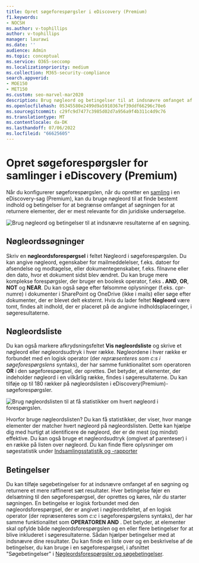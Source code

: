 ```yaml
---
title: Opret søgeforespørgsler i eDiscovery (Premium)
f1.keywords:
- NOCSH
ms.author: v-tophillips
author: v-tophillips
manager: laurawi
ms.date: ''
audience: Admin
ms.topic: conceptual
ms.service: O365-seccomp
ms.localizationpriority: medium
ms.collection: M365-security-compliance
search.appverid:
- MOE150
- MET150
ms.custom: seo-marvel-mar2020
description: Brug nøgleord og betingelser til at indsnævre omfanget af søgningen, når du søger efter data ved hjælp af eDiscovery (Premium) i Microsoft 365.
ms.openlocfilehash: 05345580e2499d9a5910367ef39ddf66296c70e6
ms.sourcegitcommit: c29fc9d7477c3985d02d7a956a9f4b311c4d9c76
ms.translationtype: MT
ms.contentlocale: da-DK
ms.lasthandoff: 07/06/2022
ms.locfileid: "66625605"
---
```

# <a name="build-search-queries-for-collections-in-ediscovery-premium"></a>Opret søgeforespørgsler for samlinger i eDiscovery (Premium)

Når du konfigurerer søgeforespørgslen, når du opretter en [samling](collections-overview.md) i en eDiscovery-sag (Premium), kan du bruge nøgleord til at finde bestemt indhold og betingelser for at begrænse omfanget af søgningen for at returnere elementer, der er mest relevante for din juridiske undersøgelse.

![Brug nøgleord og betingelser til at indsnævre resultaterne af en søgning.](../media/SearchQueryBox.png)

## <a name="keyword-searches"></a>Nøgleordssøgninger

Skriv en **nøgleordsforespørgsel** i feltet Nøgleord i søgeforespørgslen. Du kan angive nøgleord, egenskaber for mailmeddelelser, f.eks. datoer for afsendelse og modtagelse, eller dokumentegenskaber, f.eks. filnavne eller den dato, hvor et dokument sidst blev ændret. Du kan bruge mere komplekse forespørgsler, der bruger en boolesk operator, f.eks **. AND**, **OR**, **NOT** og **NEAR**. Du kan også søge efter følsomme oplysninger (f.eks. cpr-numre) i dokumenter i SharePoint og OneDrive (ikke i mails) eller søge efter dokumenter, der er blevet delt eksternt. Hvis du lader feltet **Nøgleord** være tomt, findes alt indhold, der er placeret på de angivne indholdsplaceringer, i søgeresultaterne.

## <a name="keyword-list"></a>Nøgleordsliste

Du kan også markere afkrydsningsfeltet **Vis nøgleordsliste** og skrive et nøgleord eller nøgleordsudtryk i hver række. Nøgleordene i hver række er forbundet med en logisk operator (der *repræsenteres som c:s i søgeforespørgslens* syntaks), der har samme funktionalitet som operatoren **OR** i den søgeforespørgsel, der oprettes. Det betyder, at elementer, der indeholder nøgleord i en vilkårlig række, findes i søgeresultaterne. Du kan tilføje op til 180 rækker på nøgleordslisten i eDiscovery(Premium)-søgeforespørgsler.

![Brug nøgleordslisten til at få statistikker om hvert nøgleord i forespørgslen.](../media/KeywordListSearch.png)

Hvorfor bruge nøgleordslisten? Du kan få statistikker, der viser, hvor mange elementer der matcher hvert nøgleord på nøgleordslisten. Dette kan hjælpe dig med hurtigt at identificere de nøgleord, der er de mest (og mindst) effektive. Du kan også bruge et nøgleordsudtryk (omgivet af parenteser) i en række på listen over nøgleord. Du kan finde flere oplysninger om søgestatistik under [Indsamlingsstatistik og -rapporter](collection-statistics-reports.md)

## <a name="conditions"></a>Betingelser

Du kan tilføje søgebetingelser for at indsnævre omfanget af en søgning og returnere et mere raffineret sæt resultater. Hver betingelse føjer en delsætning til den søgeforespørgsel, der oprettes og køres, når du starter søgningen. En betingelse er logisk forbundet med den nøgleordsforespørgsel, der er angivet i nøgleordsfeltet, af en logisk operator (der repræsenteres som *c:c* i søgeforespørgslens syntaks), der har samme funktionalitet som **OPERATOREN AND** . Det betyder, at elementer skal opfylde både nøgleordsforespørgslen og en eller flere betingelser for at blive inkluderet i søgeresultaterne. Sådan hjælper betingelser med at indsnævre dine resultater. Du kan finde en liste over og en beskrivelse af de betingelser, du kan bruge i en søgeforespørgsel, i afsnittet "Søgebetingelser" i [Nøgleordsforespørgsler og søgebetingelser](keyword-queries-and-search-conditions.md#search-conditions).
